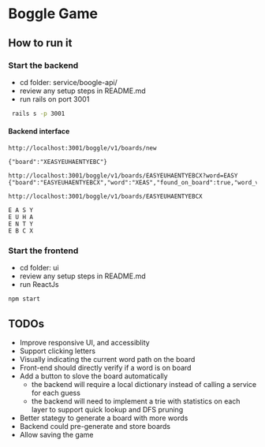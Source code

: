 # Boggle Game

## How to run it

### Start the backend

* cd folder: service/boogle-api/
* review any setup steps in README.md
* run rails on port 3001

```bash
 rails s -p 3001
```

#### Backend interface

```
http://localhost:3001/boggle/v1/boards/new

{"board":"XEASYEUHAENTYEBC"}
```

```
http://localhost:3001/boggle/v1/boards/EASYEUHAENTYEBCX?word=EASY
{"board":"EASYEUHAENTYEBCX","word":"XEAS","found_on_board":true,"word_valid":true}
```


```
http://localhost:3001/boggle/v1/boards/EASYEUHAENTYEBCX

E A S Y
E U H A
E N T Y
E B C X
```


### Start the frontend

* cd folder: ui
* review any setup steps in README.md
* run ReactJs

```bash
npm start
```

## TODOs

* Improve responsive UI, and accessiblity
* Support clicking letters
* Visually indicating the current word path on the board
* Front-end should directly verify if a word is on board
* Add a button to slove the board automatically
  * the backend will require a local dictionary instead of calling a service for each guess
  * the backend will need to implement a trie with statistics on each layer to support quick lookup and DFS pruning
* Better stategy to generate a board with more words
* Backend could pre-generate and store boards
* Allow saving the game
  
